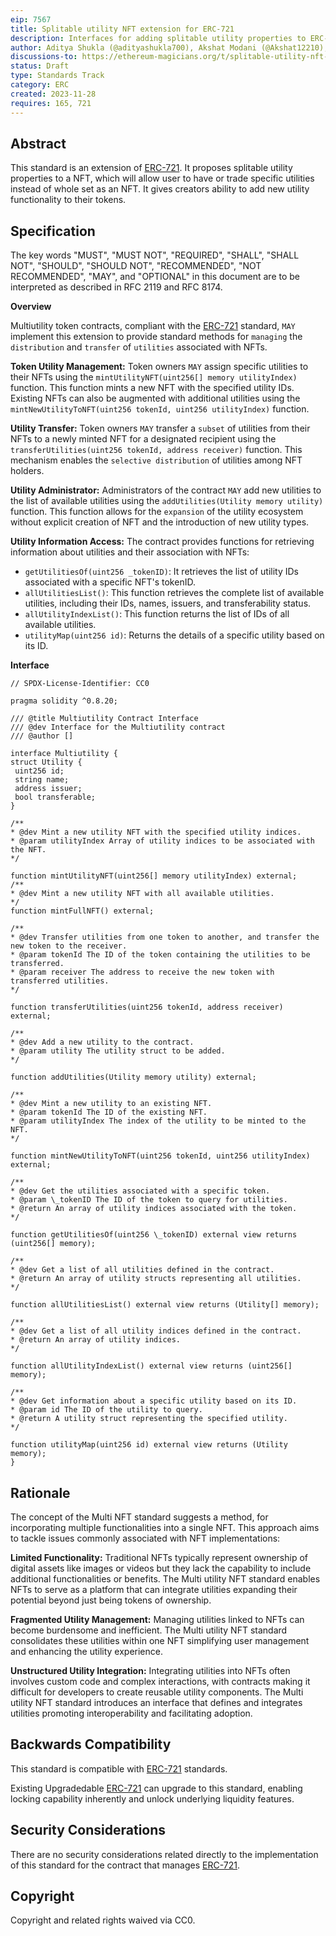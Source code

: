 ```yaml
---
eip: 7567
title: Splitable utility NFT extension for ERC-721
description: Interfaces for adding splitable utility properties to ERC-721
author: Aditya Shukla (@adityashukla700), Akshat Modani (@Akshat12210), Namish Khandelwal (@Namishk), Sparsh Goud (@sparsh76)
discussions-to: https://ethereum-magicians.org/t/splitable-utility-nft-token-for-erc-721/16380
status: Draft
type: Standards Track
category: ERC
created: 2023-11-28
requires: 165, 721
---
```

  
## Abstract

  

This standard is an extension of [ERC-721](./eip-721.md). It proposes splitable utility properties to a NFT, which will allow user to have or trade specific utilities instead of whole set as an NFT. It gives creators ability to add new utility functionality to their tokens.


## Specification
The key words "MUST", "MUST NOT", "REQUIRED", "SHALL", "SHALL NOT", "SHOULD", "SHOULD NOT", "RECOMMENDED", "NOT RECOMMENDED", "MAY", and "OPTIONAL" in this document are to be interpreted as described in RFC 2119 and RFC 8174.

**Overview**

Multiutility token contracts, compliant with the [ERC-721](./eip-721.md) standard, `MAY` implement this extension to provide standard methods for `managing` the `distribution` and `transfer` of `utilities` associated with NFTs.

**Token Utility Management:** Token owners `MAY` assign specific utilities to their NFTs using the `mintUtilityNFT(uint256[] memory utilityIndex)` function. This function mints a new NFT with the specified utility IDs. Existing NFTs can also be augmented with additional utilities using the `mintNewUtilityToNFT(uint256 tokenId, uint256 utilityIndex)` function.

**Utility Transfer:** Token owners `MAY` transfer a `subset` of utilities from their NFTs to a newly minted NFT for a designated recipient using the `transferUtilities(uint256 tokenId, address receiver)` function. This mechanism enables the `selective distribution` of utilities among NFT holders.

**Utility Administrator:** Administrators of the contract `MAY` add new utilities to the list of available utilities using the `addUtilities(Utility memory utility)` function. This function allows for the `expansion` of the utility ecosystem without explicit creation of NFT and the introduction of new utility types.

**Utility Information Access:**
The contract provides functions for retrieving information about utilities and their association with NFTs:
- `getUtilitiesOf(uint256 _tokenID)`: It retrieves the list of utility IDs associated with a specific NFT's tokenID.
- `allUtilitiesList()`: This function retrieves the complete list of available utilities, including their IDs, names, issuers, and transferability status.
- `allUtilityIndexList()`: This function returns the list of IDs of all available utilities.
- `utilityMap(uint256 id)`: Returns the details of a specific utility based on its ID.

**Interface**
```solidity
// SPDX-License-Identifier: CC0

pragma solidity ^0.8.20;

/// @title Multiutility Contract Interface
/// @dev Interface for the Multiutility contract
/// @author []

interface Multiutility {
struct Utility {
​ uint256 id;
​ string name;
​ address issuer;
​ bool transferable;
}

/**
* @dev Mint a new utility NFT with the specified utility indices.
* @param utilityIndex Array of utility indices to be associated with the NFT.
*/

function mintUtilityNFT(uint256[] memory utilityIndex) external;
/**  
* @dev Mint a new utility NFT with all available utilities.
*/
function mintFullNFT() external;

/**
* @dev Transfer utilities from one token to another, and transfer the new token to the receiver.
* @param tokenId The ID of the token containing the utilities to be transferred.
* @param receiver The address to receive the new token with transferred utilities.  
*/

function transferUtilities(uint256 tokenId, address receiver) external;

/**
* @dev Add a new utility to the contract.
* @param utility The utility struct to be added.
*/ 

function addUtilities(Utility memory utility) external;

/**
* @dev Mint a new utility to an existing NFT.
* @param tokenId The ID of the existing NFT.
* @param utilityIndex The index of the utility to be minted to the NFT.
*/

function mintNewUtilityToNFT(uint256 tokenId, uint256 utilityIndex) external;

/**
* @dev Get the utilities associated with a specific token.
* @param \_tokenID The ID of the token to query for utilities. 
* @return An array of utility indices associated with the token.
*/

function getUtilitiesOf(uint256 \_tokenID) external view returns (uint256[] memory);

/**
* @dev Get a list of all utilities defined in the contract.
* @return An array of utility structs representing all utilities.
*/

function allUtilitiesList() external view returns (Utility[] memory);

/**
* @dev Get a list of all utility indices defined in the contract.
* @return An array of utility indices.
*/

function allUtilityIndexList() external view returns (uint256[] memory);

/**
* @dev Get information about a specific utility based on its ID.
* @param id The ID of the utility to query.
* @return A utility struct representing the specified utility.
*/

function utilityMap(uint256 id) external view returns (Utility memory);
}
```

## Rationale
The concept of the Multi NFT standard suggests a method, for incorporating multiple functionalities into a single NFT. This approach aims to tackle issues commonly associated with NFT implementations:


**Limited Functionality:**
Traditional NFTs typically represent ownership of digital assets like images or videos but they lack the capability to include additional functionalities or benefits. The Multi utility NFT standard enables NFTs to serve as a platform that can integrate utilities expanding their potential beyond just being tokens of ownership.

  

**Fragmented Utility Management:**
Managing utilities linked to NFTs can become burdensome and inefficient. The Multi utility NFT standard consolidates these utilities within one NFT simplifying user management and enhancing the utility experience.

  

**Unstructured Utility Integration:**
Integrating utilities into NFTs often involves custom code and complex interactions, with contracts making it difficult for developers to create reusable utility components. The Multi utility NFT standard introduces an interface that defines and integrates utilities promoting interoperability and facilitating adoption.

  



## Backwards Compatibility
This standard is compatible with [ERC-721](./eip-721.md) standards.

Existing Upgradedable [ERC-721](./eip-721.md) can upgrade to this standard, enabling locking capability inherently and unlock underlying liquidity features.

## Security Considerations
There are no security considerations related directly to the implementation of this standard for the contract that manages [ERC-721](./eip-721.md).

## Copyright
Copyright and related rights waived via CC0.
